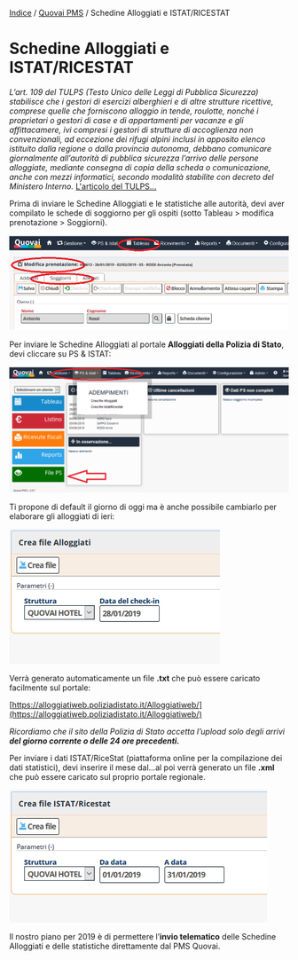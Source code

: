  [Indice](index.md) / [Quovai PMS](quovai-pms-it.md) / Schedine Alloggiati e ISTAT/RICESTAT

#  Schedine Alloggiati e ISTAT/RICESTAT

*L’art. 109 del TULPS (Testo Unico delle Leggi di Pubblica Sicurezza) stabilisce che i gestori di esercizi alberghieri e di altre strutture ricettive, comprese quelle che forniscono alloggio in tende, roulotte, nonché i proprietari o gestori di case e di appartamenti per vacanze e gli affittacamere, ivi compresi i gestori di strutture di accoglienza non convenzionali, ad eccezione dei rifugi alpini inclusi in apposito elenco istituito dalla regione o dalla provincia autonoma, debbano comunicare giornalmente all’autorità di pubblica sicurezza l’arrivo delle persone alloggiate, mediante consegna di copia della scheda o comunicazione, anche con mezzi informatici, secondo modalità stabilite con decreto del Ministero Interno.*
[L'articolo del TULPS...](https://questure.poliziadistato.it/statics/50/norme-tulps-_--cad-.pdf?lang=it)

Prima di inviare le Schedine Alloggiati e le statistiche alle autorità, devi aver compilato le schede di soggiorno per gli ospiti (sotto Tableau > modifica prenotazione > Soggiorni).

![](images/ps-alloggiati-istat-004.png)

Per inviare le Schedine Alloggiati al portale **Alloggiati della Polizia di Stato**, devi cliccare su PS & ISTAT:

![](images/ps-alloggiati-istat-001.png)

Ti propone di default il giorno di oggi ma è anche possibile cambiarlo per elaborare gli alloggiati di ieri:

![](images/ps-alloggiati-istat-002.png)
 
 Verrà generato automaticamente un file **.txt** che può essere caricato facilmente sul portale:

[https://alloggiatiweb.poliziadistato.it/Alloggiatiweb/](https://alloggiatiweb.poliziadistato.it/Alloggiatiweb/)

*Ricordiamo che il sito della Polizia di Stato accetta l’upload solo degli arrivi **del giorno corrente o
delle 24 ore precedenti.***

Per inviare i dati ISTAT/RiceStat (piattaforma online per la compilazione dei dati statistici), devi inserire il mese dal...al poi verrà generato un file **.xml** che può essere caricato sul proprio portale regionale.

![](images/ps-alloggiati-istat-003.png)

Il nostro piano per 2019 è di permettere l’**invio telematico** delle Schedine Alloggiati e delle statistiche direttamente dal PMS Quovai.